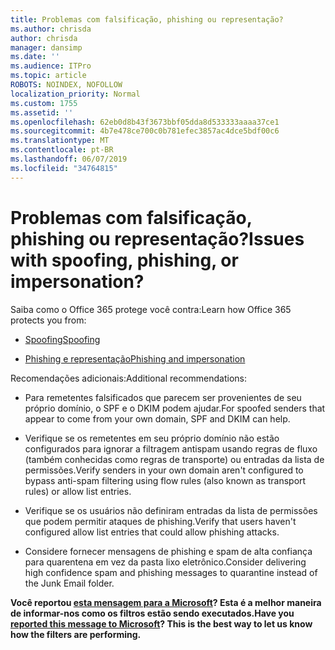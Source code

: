 ```yaml
---
title: Problemas com falsificação, phishing ou representação?
ms.author: chrisda
author: chrisda
manager: dansimp
ms.date: ''
ms.audience: ITPro
ms.topic: article
ROBOTS: NOINDEX, NOFOLLOW
localization_priority: Normal
ms.custom: 1755
ms.assetid: ''
ms.openlocfilehash: 62eb0d8b43f3673bbf05dda8d533333aaaa37ce1
ms.sourcegitcommit: 4b7e478ce700c0b781efec3857ac4dce5bdf00c6
ms.translationtype: MT
ms.contentlocale: pt-BR
ms.lasthandoff: 06/07/2019
ms.locfileid: "34764815"
---
```

# <a name="issues-with-spoofing-phishing-or-impersonation"></a><span data-ttu-id="60e01-102">Problemas com falsificação, phishing ou representação?</span><span class="sxs-lookup"><span data-stu-id="60e01-102">Issues with spoofing, phishing, or impersonation?</span></span>

<span data-ttu-id="60e01-103">Saiba como o Office 365 protege você contra:</span><span class="sxs-lookup"><span data-stu-id="60e01-103">Learn how Office 365 protects you from:</span></span>

- [<span data-ttu-id="60e01-104">Spoofing</span><span class="sxs-lookup"><span data-stu-id="60e01-104">Spoofing</span></span>](https://docs.microsoft.com/office365/securitycompliance/anti-spoofing-protection)

- [<span data-ttu-id="60e01-105">Phishing e representação</span><span class="sxs-lookup"><span data-stu-id="60e01-105">Phishing and impersonation</span></span>](https://docs.microsoft.com/office365/securitycompliance/atp-anti-phishing)

<span data-ttu-id="60e01-106">Recomendações adicionais:</span><span class="sxs-lookup"><span data-stu-id="60e01-106">Additional recommendations:</span></span>

- <span data-ttu-id="60e01-107">Para remetentes falsificados que parecem ser provenientes de seu próprio domínio, o SPF e o DKIM podem ajudar.</span><span class="sxs-lookup"><span data-stu-id="60e01-107">For spoofed senders that appear to come from your own domain, SPF and DKIM can help.</span></span>

- <span data-ttu-id="60e01-108">Verifique se os remetentes em seu próprio domínio não estão configurados para ignorar a filtragem antispam usando regras de fluxo (também conhecidas como regras de transporte) ou entradas da lista de permissões.</span><span class="sxs-lookup"><span data-stu-id="60e01-108">Verify senders in your own domain aren't configured to bypass anti-spam filtering using flow rules (also known as transport rules) or allow list entries.</span></span>

- <span data-ttu-id="60e01-109">Verifique se os usuários não definiram entradas da lista de permissões que podem permitir ataques de phishing.</span><span class="sxs-lookup"><span data-stu-id="60e01-109">Verify that users haven't configured allow list entries that could allow phishing attacks.</span></span>

- <span data-ttu-id="60e01-110">Considere fornecer mensagens de phishing e spam de alta confiança para quarentena em vez da pasta lixo eletrônico.</span><span class="sxs-lookup"><span data-stu-id="60e01-110">Consider delivering high confidence spam and phishing messages to quarantine instead of the Junk Email folder.</span></span>

<span data-ttu-id="60e01-111">**Você reportou [esta mensagem para a Microsoft](https://support.office.com/article/b5caa9f1-cdf3-4443-af8c-ff724ea719d2)? Esta é a melhor maneira de informar-nos como os filtros estão sendo executados.**</span><span class="sxs-lookup"><span data-stu-id="60e01-111">**Have you [reported this message to Microsoft](https://support.office.com/article/b5caa9f1-cdf3-4443-af8c-ff724ea719d2)? This is the best way to let us know how the filters are performing.**</span></span>
